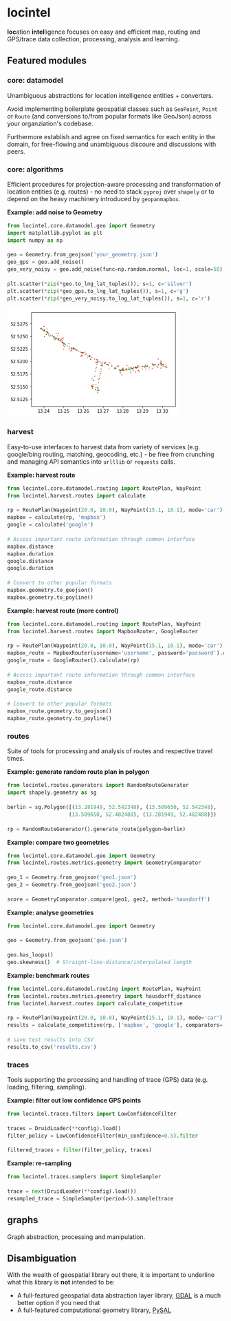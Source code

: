 # locintel

<b>loc</b>ation <b>intel</b>ligence focuses on easy and efficient map, routing and GPS/trace data collection, processing, analysis and learning.

## Featured modules

### core: datamodel

Unambiguous abstractions for location intelligence entities + converters. 

Avoid implementing boilerplate geospatial classes such as `GeoPoint`, `Point` or `Route` (and conversions to/from popular formats like GeoJson) across your organziation's codebase.

Furthermore establish and agree on fixed semantics for each entity in the domain, for free-flowing and unambiguous discoure and discussions with peers. 

### core: algorithms

Efficient procedures for projection-aware processing and transformation of location entities (e.g. routes) - no need to stack `pyproj` over `shapely` or to depend on the heavy machinery introduced by `geopanmapbox`. 

__Example: add noise to Geometry__

```python
from locintel.core.datamodel.geo import Geometry
import matplotlib.pyplot as plt
import numpy as np

geo = Geometry.from_geojson('your_geometry.json')
geo_gps = geo.add_noise()
geo_very_noisy = geo.add_noise(func=np.random.normal, loc=1, scale=50)

plt.scatter(*zip(*geo.to_lng_lat_tuples()), s=1, c='silver')
plt.scatter(*zip(*geo_gps.to_lng_lat_tuples()), s=1, c='g')
plt.scatter(*zip(*geo_very_noisy.to_lng_lat_tuples()), s=1, c='r')
```

![noisy-geo](_img/noisy_geo.png) 

### harvest

Easy-to-use interfaces to harvest data from variety of services (e.g. google/bing routing, matching, geocoding, etc.) - be free from crunching and managing API semantics into `urlllib` or `requests` calls.

__Example: harvest route__

```python
from locintel.core.datamodel.routing import RoutePlan, WayPoint
from locintel.harvest.routes import calculate

rp = RoutePlan(Waypoint(20.0, 10.0), WayPoint(15.1, 10.1), mode='car')
mapbox = calculate(rp, 'mapbox')
google = calculate('google')

# Access important route information through common interface
mapbox.distance
mapbox.duration
google.distance
google.duration

# Convert to other popular formats
mapbox.geometry.to_geojson()
mapbox.geometry.to_poyline()
```

__Example: harvest route (more control)__

```python
from locintel.core.datamodel.routing import RoutePlan, WayPoint
from locintel.harvest.routes import MapboxRouter, GoogleRouter

rp = RoutePlan(Waypoint(20.0, 10.0), WayPoint(15.1, 10.1), mode='car')
mapbox_route = MapboxRouter(username='username', password='password').calculate(rp)
google_route = GoogleRouter().calculate(rp)

# Access important route information through common interface
mapbox_route.distance
google_route.distance

# Convert to other popular formats
mapbox_route.geometry.to_geojson()
mapbox_route.geometry.to_poyline()
```

### routes

Suite of tools for processing and analysis of routes and respective travel times.

__Example: generate random route plan in polygon__

```python
from locintel.routes.generators import RandomRouteGenerator
import shapely.geometry as sg

berlin = sg.Polygon([(13.281949, 52.542348), (13.509650, 52.542348), 
                    (13.509650, 52.482488), (13.281949, 52.482488)])

rp = RandomRouteGenerator().generate_route(polygon=berlin)
```

__Example: compare two geometries__

```python
from locintel.core.datamodel.geo import Geometry
from locintel.routes.metrics.geometry import GeometryComparator

geo_1 = Geometry.from_geojson('geo1.json')
geo_2 = Geometry.from_geojson('geo2.json')

score = GeometryComparator.compare(geo1, geo2, method='hausdorff')
```

__Example: analyse geometries__

```python
from locintel.core.datamodel.geo import Geometry

geo = Geometry.from_geojson('geo.json')

geo.has_loops()
geo.skewness()  # Straight-line-distance/interpolated length
```

__Example: benchmark routes__

```python
from locintel.core.datamodel.routing import RoutePlan, WayPoint
from locintel.routes.metrics.geometry import hausdorff_distance
from locintel.harvest.routes import calculate_competitive

rp = RoutePlan(Waypoint(20.0, 10.0), WayPoint(15.1, 10.1), mode='car')
results = calculate_competitive(rp, ['mapbox', 'google'], comparators=[hausdorff_distance])

# save test results into CSV
results.to_csv('results.csv')
```

### traces

Tools supporting the processing and handling of trace (GPS) data (e.g. loading, filtering, sampling).

__Example: filter out low confidence GPS points__

```python
from locintel.traces.filters import LowConfidenceFilter

traces = DruidLoader(**config).load()
filter_policy = LowConfidenceFilter(min_confidence=0.5).filter

filtered_traces = filter(filter_policy, traces)
```

__Example: re-sampling__

```python
from locintel.traces.samplers import SimpleSampler

trace = next(DruidLoader(**config).load())
resampled_trace = SimpleSampler(period=5).sample(trace
```

## graphs

Graph abstraction, processing and manipulation.

## Disambiguation

With the wealth of geospatial library out there, it is important to underline what this library is __not__ intended to be:

* A full-featured geospatial data abstraction layer library, [GDAL](https://gdal.org/) is a much better option if you need that
* A full-featured computational geometry library, [PySAL](https://pysal.org/)  
